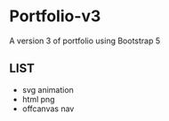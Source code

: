 # Portfolio-v3
 A version 3 of portfolio using Bootstrap 5


## LIST
+ svg animation
+ html png
+ offcanvas nav
